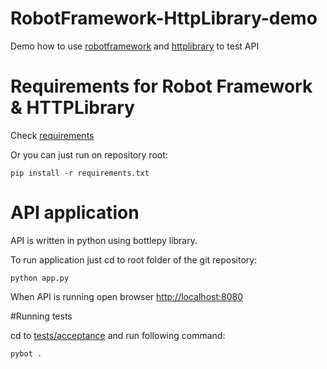 RobotFramework-HttpLibrary-demo
===============================

Demo how to use [robotframework](http://www.robotframework.org) and [httplibrary](https://github.com/bulkan/robotframework-requests/#readme) to test API


# Requirements for Robot Framework & HTTPLibrary
Check [requirements](https://github.com/Atihinen/RobotFramework-HttpLibrary-demo/blob/master/requirements.txt)

Or you can just run on repository root:
```shell
pip install -r requirements.txt
```

# API application
API is written in python using bottlepy library.

To run application just cd to root folder of the git repository:
```shell
python app.py
```

When API is running open browser [http://localhost:8080](http://localhost:8080)

#Running tests

cd to [tests/acceptance](https://github.com/Atihinen/RobotFramework-HttpLibrary-demo/tree/master/tests/acceptance) and run following command:
```shell
pybot .
```